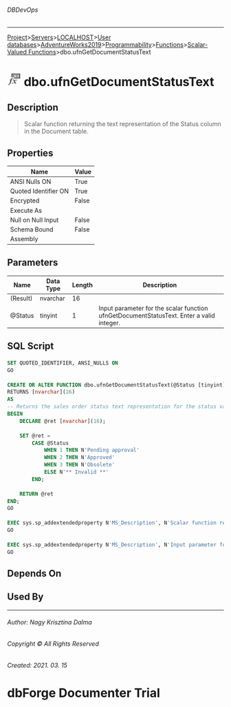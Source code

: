 ###### DBDevOps
___
[Project](../../../../../../../startpage.md)>[Servers](../../../../../../Servers.md)>[LOCALHOST](../../../../../LOCALHOST.md)>[User databases](../../../../UserDatabases.md)>[AdventureWorks2019](../../../AdventureWorks2019.md)>[Programmability](../../Programmability.md)>[Functions](../Functions.md)>[Scalar-Valued Functions](ScalarValuedFunctions.md)>dbo.ufnGetDocumentStatusText


# ![logo](../../../../../../../Images/scalarfunction.svg) dbo.ufnGetDocumentStatusText

## <a name="#Description"></a>Description
> Scalar function returning the text representation of the Status column in the Document table.
## <a name="#Properties"></a>Properties
|Name|Value|
|---|---|
|ANSI Nulls ON|True|
|Quoted Identifier ON|True|
|Encrypted|False|
|Execute As||
|Null on Null Input|False|
|Schema Bound|False|
|Assembly||


## <a name="#Parameters"></a>Parameters
|Name|Data Type|Length|Description
|---|---|---|---
|(Result)|nvarchar|16||
|@Status|tinyint|1|Input parameter for the scalar function ufnGetDocumentStatusText. Enter a valid integer.|

## <a name="#SqlScript"></a>SQL Script
```SQL
SET QUOTED_IDENTIFIER, ANSI_NULLS ON
GO

CREATE OR ALTER FUNCTION dbo.ufnGetDocumentStatusText(@Status [tinyint])
RETURNS [nvarchar](16) 
AS 
-- Returns the sales order status text representation for the status value.
BEGIN
    DECLARE @ret [nvarchar](16);

    SET @ret = 
        CASE @Status
            WHEN 1 THEN N'Pending approval'
            WHEN 2 THEN N'Approved'
            WHEN 3 THEN N'Obsolete'
            ELSE N'** Invalid **'
        END;
    
    RETURN @ret
END;
GO

EXEC sys.sp_addextendedproperty N'MS_Description', N'Scalar function returning the text representation of the Status column in the Document table.', 'SCHEMA', N'dbo', 'FUNCTION', N'ufnGetDocumentStatusText'
GO

EXEC sys.sp_addextendedproperty N'MS_Description', N'Input parameter for the scalar function ufnGetDocumentStatusText. Enter a valid integer.', 'SCHEMA', N'dbo', 'FUNCTION', N'ufnGetDocumentStatusText', 'PARAMETER', N'@Status'
GO
```

## <a name="#DependsOn"></a>Depends On


## <a name="#UsedBy"></a>Used By


___
###### Author: Nagy Krisztina Dalma
###### Copyright © All Rights Reserved
###### Created: 2021. 03. 15

# dbForge Documenter Trial